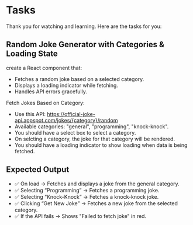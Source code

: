 # Tasks

Thank you for watching and learning. Here are the tasks for you:

## Random Joke Generator with Categories & Loading State

create a React component that:

- Fetches a random joke based on a selected category.
- Displays a loading indicator while fetching.
- Handles API errors gracefully.

Fetch Jokes Based on Category:

- Use this API: https://official-joke-api.appspot.com/jokes/{category}/random
- Available categories: "general", "programming", "knock-knock".
- You should have a select box to select a category.
- On selcting a category, the joke for that category will be rendered.
- You should have a loading indicator to show loading when data is being fetched.

## Expected Output

- ✅ On load → Fetches and displays a joke from the general category.
- ✅ Selecting “Programming” → Fetches a programming joke.
- ✅ Selecting “Knock-Knock” → Fetches a knock-knock joke.
- ✅ Clicking “Get New Joke” → Fetches a new joke from the selected category.
- ✅ If the API fails → Shows "Failed to fetch joke" in red.
